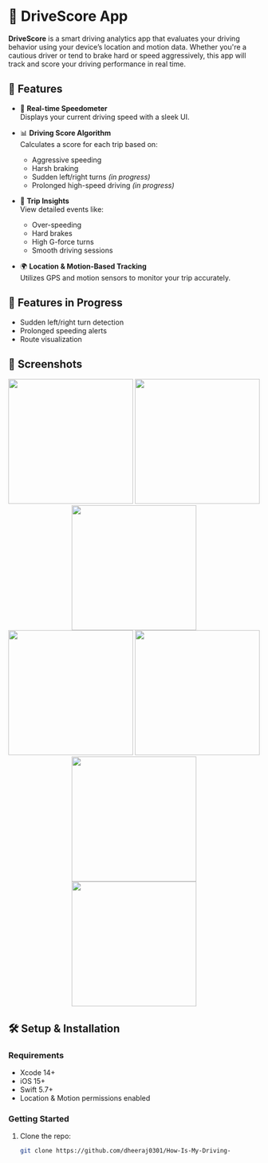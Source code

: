 # 🚗 DriveScore App

**DriveScore** is a smart driving analytics app that evaluates your driving behavior using your device’s location and motion data. Whether you're a cautious driver or tend to brake hard or speed aggressively, this app will track and score your driving performance in real time.

## 📱 Features

- 🧭 **Real-time Speedometer**  
  Displays your current driving speed with a sleek UI.

- 📊 **Driving Score Algorithm**  
  Calculates a score for each trip based on:
  - Aggressive speeding
  - Harsh braking
  - Sudden left/right turns *(in progress)*
  - Prolonged high-speed driving *(in progress)*

- 🧠 **Trip Insights**  
  View detailed events like:
  - Over-speeding
  - Hard brakes
  - High G-force turns
  - Smooth driving sessions

- 🌍 **Location & Motion-Based Tracking**  
  Utilizes GPS and motion sensors to monitor your trip accurately.

## 🚧 Features in Progress

- Sudden left/right turn detection
- Prolonged speeding alerts
- Route visualization

## 📸 Screenshots

<div align="center"> 
  <img src="https://github.com/user-attachments/assets/9cbb9f58-2b1f-4ddc-a598-29978cc2d05d" width="250" /> 
  <img src="https://github.com/user-attachments/assets/c35e1530-8aed-4852-9b47-e31c2908ad0d" width="250" /> 
  <img src="https://github.com/user-attachments/assets/df3eb9a0-645b-4b6b-8579-fc92a6986f82" width="250" />
  
  <br />
  <img src="https://github.com/user-attachments/assets/f54871f3-817f-4464-af91-1f0712178d27" width="250" />
  
  <img src="https://github.com/user-attachments/assets/6a64513a-8322-46a1-a2b2-eddf60801fd6" width="250" />
  <img src="https://github.com/user-attachments/assets/35516209-0b58-4f6b-a4c5-5c3cbc581a85" width="250" />
  
  <br /> 
  <img src="https://github.com/user-attachments/assets/4915cfc5-6149-4206-85a1-961abbbf12d2" width="250" />
</div>


## 🛠️ Setup & Installation

### Requirements

- Xcode 14+
- iOS 15+
- Swift 5.7+
- Location & Motion permissions enabled

### Getting Started

1. Clone the repo:
   ```bash
   git clone https://github.com/dheeraj0301/How-Is-My-Driving-
   
